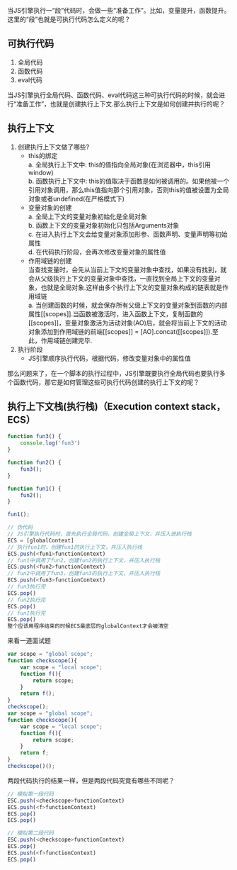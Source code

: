 当JS引擎执行一“段”代码时，会做一些“准备工作”。比如，变量提升，函数提升。这里的“段”也就是可执行代码怎么定义的呢？
## 可执行代码
  1. 全局代码
  2. 函数代码
  3. eval代码
   
当JS引擎执行全局代码、函数代码、eval代码这三种可执行代码的时候，就会进行“准备工作”，也就是创建执行上下文.那么执行上下文是如何创建并执行的呢？
## 执行上下文
 1. 创建执行上下文做了哪些?
    - this的绑定  
     a. 全局执行上下文中: this的值指向全局对象(在浏览器中，this引用window)   
     b. 函数执行上下文中: this的值取决于函数是如何被调用的。如果他被一个引用对象调用，那么this值指向那个引用对象，否则this的值被设置为全局对象或者undefined(在严格模式下)  
    - 变量对象的创建   
    a. 全局上下文的变量对象初始化是全局对象  
    b. 函数上下文的变量对象初始化只包括Arguments对象  
    c. 在进入执行上下文会给变量对象添加形参、函数声明、变量声明等初始属性  
    d. 在代码执行阶段，会再次修改变量对象的属性值
    - 作用域链的创建   
    当查找变量时，会先从当前上下文的变量对象中查找，如果没有找到，就会从父级执行上下文的变量对象中查找，一直找到全局上下文的变量对象，也就是全局对象.这样由多个执行上下文的变量对象构成的链表就是作用域链  
    a. 当创建函数的时候，就会保存所有父级上下文的变量对象到函数的内部属性[[scopes]].当函数被激活时，进入函数上下文，复制函数的[[scopes]]，变量对象激活为活动对象(AO)后，就会将当前上下文的活动对象添加到作用域链的前端[[scopes]] = [AO].concat([[scopes]]).至此，作用域链创建完毕.  
 2. 执行阶段  
    - JS引擎顺序执行代码，根据代码，修改变量对象中的属性值 
   
那么问题来了，在一个脚本的执行过程中，JS引擎既要执行全局代码也要执行多个函数代码，那它是如何管理这些可执行代码创建的执行上下文的呢？
## 执行上下文栈(执行栈)（Execution context stack，ECS）
```js
function fun3() {
    console.log('fun3')
}

function fun2() {
    fun3();
}

function fun1() {
    fun2();
}

fun1();
```
```js
// 伪代码
// JS引擎执行代码时，首先执行全局代码，创建全局上下文，并压入进执行栈
ECS = [globalContext] 
// 执行fun1时，创建fun1的执行上下文，并压入执行栈
ECS.push(<fun1>functionContext)
// fun1中调用了fun2，创建fun2的执行上下文，并压入执行栈
ECS.push(<fun2>functionContext)
// fun2中调用了fun3，创建fun3的执行上下文，并压入执行栈
ECS.push(<fun3>functionContext)
// fun3执行完
ECS.pop()
// fun2执行完
ECS.pop()
// fun1执行完
ECS.pop()
整个应该用程序结束的时候ECS最底层的globalContext才会被清空
```
来看一道面试题
```js
var scope = "global scope";
function checkscope(){
    var scope = "local scope";
    function f(){
        return scope;
    }
    return f();
}
checkscope();
var scope = "global scope";
function checkscope(){
    var scope = "local scope";
    function f(){
        return scope;
    }
    return f;
}
checkscope()();
```
两段代码执行的结果一样，但是两段代码究竟有哪些不同呢？

```js
// 模拟第一段代码
ESC.push(<checkscope>functionContext)
ECS.push(<f>functionContext)
ECS.pop()
ECS.pop()

// 模拟第二段代码
ESC.push(<checkscope>functionContext)
ECS.pop()
ECS.push(<f>functionContext)
ECS.pop()

```
